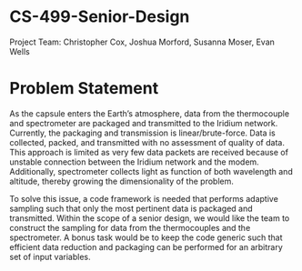 # CS-499-Senior-Design
Project Team: Christopher Cox, Joshua Morford, Susanna Moser, Evan Wells

# Problem Statement
As the capsule enters the Earth’s atmosphere, data from the thermocouple and spectrometer are packaged and transmitted to the Iridium network. Currently, the packaging and transmission is linear/brute-force. Data is collected, packed, and transmitted with no assessment of quality of data. This approach is limited as very few data packets are received because of unstable connection between the Iridium network and the modem. Additionally, spectrometer collects light as function of both wavelength and altitude, thereby growing the dimensionality of the problem.

To solve this issue, a code framework is needed that performs adaptive sampling such that only the most pertinent data is packaged and transmitted. Within the scope of a senior design, we would like the team to construct the sampling for data from the thermocouples and the spectrometer. A bonus task would be to keep the code generic such that efficient data reduction and packaging can be performed for an arbitrary set of input variables.
